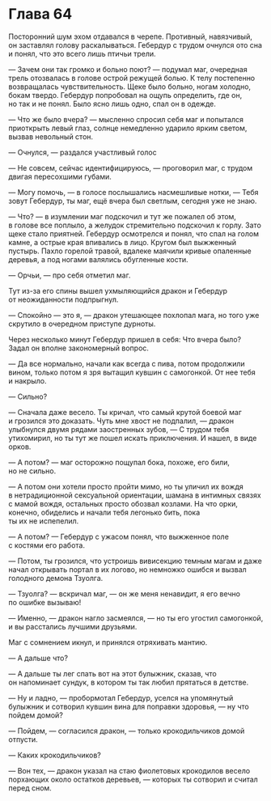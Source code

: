 # Глава 64

Посторонний шум эхом отдавался в черепе. Противный, навязчивый, он заставлял голову раскалываться. Гебердур с трудом очнулся ото сна и понял, что это всего лишь птичьи трели.

— Зачем они так громко и больно поют? — подумал маг, очередная трель отозвалась в голове острой режущей болью. К телу постепенно возвращалась чувствительность. Щеке было больно, ногам холодно, бокам твердо. Гебердур попробовал на ощупь определить, где он, но так и не понял. Было ясно лишь одно, спал он в одежде.

— Что же было вчера? — мысленно спросил себя маг и попытался приоткрыть левый глаз, солнце немедленно ударило ярким светом, вызвав невольный стон.

— Очнулся, — раздался участливый голос

— Не совсем, сейчас идентифицируюсь, — проговорил маг, с трудом двигая пересохшими губами. 

— Могу помочь, — в голосе послышались насмешливые нотки, — Тебя зовут Гебердур, ты маг, ещё вчера был светлым, сегодня уже не знаю.

— Что? — в изумлении маг подскочил и тут же пожалел об этом, в голове все поплыло, а желудок стремительно подскочил к горлу. Зато щеке стало приятней. Гебердур осмотрелся и понял, что спал на голом камне, а острые края впивались в лицо. Кругом был выжженный пустырь. Пахло горелой травой, вдалеке маячили кривые опаленные деревья, а под ногами валялись обугленные кости.

— Орчьи, — про себя отметил маг.

Тут из-за его спины вышел ухмыляющийся дракон и Гебердур от неожиданности подпрыгнул. 

— Спокойно — это я, — дракон утешающее похлопал мага, но того уже скрутило в очередном приступе дурноты.

Через несколько минут Гебердур пришел в себя: Что вчера было? Задал он вполне закономерный вопрос.

— Да все нормально, начали как всегда с пива, потом продолжили вином, только потом я зря вытащил кувшин с самогонкой. От нее тебя и накрыло.

— Сильно?

— Сначала даже весело. Ты кричал, что самый крутой боевой маг и грозился это доказать. Чуть мне хвост не подпалил, — дракон улыбнулся двумя рядами заостренных зубов, — С трудом тебя утихомирил, но ты тут же пошел искать приключения. И нашел, в виде орков.

— А потом? — маг осторожно пощупал бока, похоже, его били, но не сильно.

— А потом они хотели просто пройти мимо, но ты уличил их вождя в нетрадиционной сексуальной ориентации, шамана в интимных связях с мамой вождя, остальных просто обозвал козлами. На что орки, конечно, обиделись и начали тебя легонько бить, пока ты их не испепелил.

— А потом? — Гебердур с ужасом понял, что выжженное поле с костями его работа.

— Потом, ты грозился, что устроишь вивисекцию темным магам и даже начал открывать портал в их логово, но немножко ошибся и вызвал голодного демона Тзуолга.

— Тзуолга? — вскричал маг, — он же меня ненавидит, я его вечно по ошибке вызываю!

— Именно, — дракон нагло засмеялся, — но ты его угостил самогонкой, и вы расстались лучшими друзьями.

Маг с сомнением икнул, и принялся отряхивать мантию.

— А дальше что?

— А дальше ты лег спать вот на этот булыжник, сказав, что он напоминает сундук, в котором ты так любил прятаться в детстве.

— Ну и ладно, — пробормотал Гебердур, уселся на упомянутый булыжник и сотворил кувшин вина для поправки здоровья, — ну что пойдем домой?

— Пойдем, — согласился дракон, — только крокодильчиков домой отпусти.

— Каких крокодильчиков?

— Вон тех, — дракон указал на стаю фиолетовых крокодилов весело порхающих около остатков деревьев, — которых ты сотворил и считал перед сном.

